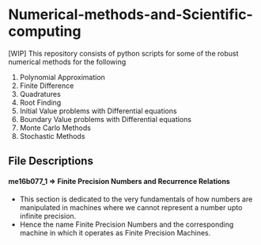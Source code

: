 # Numerical-methods-and-Scientific-computing

[WIP]
This repository consists of python scripts for some of the robust numerical methods for the following
1. Polynomial Approximation
2. Finite Difference
3. Quadratures
4. Root Finding
5. Initial Value problems with Differential equations
6. Boundary Value problems with Differential equations
7. Monte Carlo Methods
8. Stochastic Methods

## File Descriptions
#### me16b077_1 => Finite Precision Numbers and Recurrence Relations
- This section is dedicated to the very fundamentals of how numbers are manipulated in machines where we cannot represent a number upto infinite precision. 
- Hence the name Finite Precision Numbers and the corresponding machine in which it operates as Finite Precision Machines.

